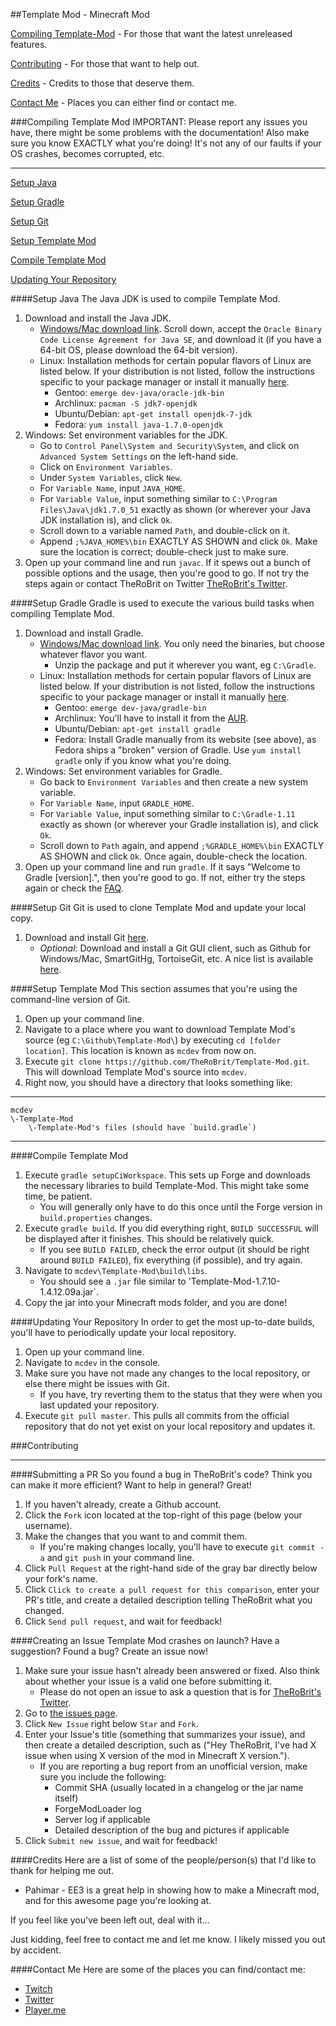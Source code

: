 ##Template Mod - Minecraft Mod

[Compiling Template-Mod](#compiling-template-mod) - For those that want the latest unreleased features.

[Contributing](#contributing) - For those that want to help out.

[Credits](#credits) - Credits to those that deserve them.

[Contact Me](#contact-me) - Places you can either find or contact me.

###Compiling Template Mod
IMPORTANT: Please report any issues you have, there might be some problems with the documentation!
Also make sure you know EXACTLY what you're doing!  It's not any of our faults if your OS crashes, becomes corrupted, etc.
***
[Setup Java](#setup-java)

[Setup Gradle](#setup-gradle)

[Setup Git](#setup-git)

[Setup Template Mod](#setup-template-mod)

[Compile Template Mod](#compile-template-mod)

[Updating Your Repository](#updating-your-repository)

####Setup Java
The Java JDK is used to compile Template Mod.

1. Download and install the Java JDK.
	* [Windows/Mac download link](http://www.oracle.com/technetwork/java/javase/downloads/jdk7-downloads-1880260.html).  Scroll down, accept the `Oracle Binary Code License Agreement for Java SE`, and download it (if you have a 64-bit OS, please download the 64-bit version).
	* Linux: Installation methods for certain popular flavors of Linux are listed below.  If your distribution is not listed, follow the instructions specific to your package manager or install it manually [here](http://www.oracle.com/technetwork/java/javase/downloads/jdk7-downloads-1880260.html).
		* Gentoo: `emerge dev-java/oracle-jdk-bin`
		* Archlinux: `pacman -S jdk7-openjdk`
		* Ubuntu/Debian: `apt-get install openjdk-7-jdk`
		* Fedora: `yum install java-1.7.0-openjdk`
2. Windows: Set environment variables for the JDK.
    * Go to `Control Panel\System and Security\System`, and click on `Advanced System Settings` on the left-hand side.
    * Click on `Environment Variables`.
    * Under `System Variables`, click `New`.
    * For `Variable Name`, input `JAVA_HOME`.
    * For `Variable Value`, input something similar to `C:\Program Files\Java\jdk1.7.0_51` exactly as shown (or wherever your Java JDK installation is), and click `Ok`.
    * Scroll down to a variable named `Path`, and double-click on it.
    * Append `;%JAVA_HOME%\bin` EXACTLY AS SHOWN and click `Ok`.  Make sure the location is correct; double-check just to make sure.
3. Open up your command line and run `javac`.  If it spews out a bunch of possible options and the usage, then you're good to go.  If not try the steps again or contact TheRoBrit on Twitter [TheRoBrit's Twitter](https://twitter.com/TheRoBrit).

####Setup Gradle
Gradle is used to execute the various build tasks when compiling Template Mod.

1. Download and install Gradle.
	* [Windows/Mac download link](http://www.gradle.org/downloads).  You only need the binaries, but choose whatever flavor you want.
		* Unzip the package and put it wherever you want, eg `C:\Gradle`.
	* Linux: Installation methods for certain popular flavors of Linux are listed below.  If your distribution is not listed, follow the instructions specific to your package manager or install it manually [here](http://www.gradle.org/downloads).
		* Gentoo: `emerge dev-java/gradle-bin`
		* Archlinux: You'll have to install it from the [AUR](https://aur.archlinux.org/packages/gradle).
		* Ubuntu/Debian: `apt-get install gradle`
		* Fedora: Install Gradle manually from its website (see above), as Fedora ships a "broken" version of Gradle.  Use `yum install gradle` only if you know what you're doing.
2. Windows: Set environment variables for Gradle.
	* Go back to `Environment Variables` and then create a new system variable.
	* For `Variable Name`, input `GRADLE_HOME`.
	* For `Variable Value`, input something similar to `C:\Gradle-1.11` exactly as shown (or wherever your Gradle installation is), and click `Ok`.
	* Scroll down to `Path` again, and append `;%GRADLE_HOME%\bin` EXACTLY AS SHOWN and click `Ok`.  Once again, double-check the location.
3. Open up your command line and run `gradle`.  If it says "Welcome to Gradle [version].", then you're good to go.  If not, either try the steps again or check the [FAQ](https://github.com/TheRoBrit/Template-Mod/wiki/Frequently-Asked-Questions).

####Setup Git
Git is used to clone Template Mod and update your local copy.

1. Download and install Git [here](http://git-scm.com/download/).
	* *Optional*: Download and install a Git GUI client, such as Github for Windows/Mac, SmartGitHg, TortoiseGit, etc.  A nice list is available [here](http://git-scm.com/downloads/guis).

####Setup Template Mod
This section assumes that you're using the command-line version of Git.

1. Open up your command line.
2. Navigate to a place where you want to download Template Mod's source (eg `C:\Github\Template-Mod\`) by executing `cd [folder location]`.  This location is known as `mcdev` from now on.
3. Execute `git clone https://github.com/TheRoBrit/Template-Mod.git`.  This will download Template Mod's source into `mcdev`.
4. Right now, you should have a directory that looks something like:

***
	mcdev
	\-Template-Mod
		\-Template-Mod's files (should have `build.gradle`)
***

####Compile Template Mod
1. Execute `gradle setupCiWorkspace`. This sets up Forge and downloads the necessary libraries to build Template-Mod.  This might take some time, be patient.
	* You will generally only have to do this once until the Forge version in `build.properties` changes.
2. Execute `gradle build`. If you did everything right, `BUILD SUCCESSFUL` will be displayed after it finishes.  This should be relatively quick.
    * If you see `BUILD FAILED`, check the error output (it should be right around `BUILD FAILED`), fix everything (if possible), and try again.
3. Navigate to `mcdev\Template-Mod\build\libs`.
    *  You should see a `.jar` file similar to 'Template-Mod-1.7.10-1.4.12.09a.jar`.
4. Copy the jar into your Minecraft mods folder, and you are done!

####Updating Your Repository
In order to get the most up-to-date builds, you'll have to periodically update your local repository.

1. Open up your command line.
2. Navigate to `mcdev` in the console.
3. Make sure you have not made any changes to the local repository, or else there might be issues with Git.
	* If you have, try reverting them to the status that they were when you last updated your repository.
4. Execute `git pull master`.  This pulls all commits from the official repository that do not yet exist on your local repository and updates it.

###Contributing
***
####Submitting a PR
So you found a bug in TheRoBrit's code?  Think you can make it more efficient?  Want to help in general?  Great!

1. If you haven't already, create a Github account.
2. Click the `Fork` icon located at the top-right of this page (below your username).
3. Make the changes that you want to and commit them.
	* If you're making changes locally, you'll have to execute `git commit -a` and `git push` in your command line.
4. Click `Pull Request` at the right-hand side of the gray bar directly below your fork's name.
5. Click `Click to create a pull request for this comparison`, enter your PR's title, and create a detailed description telling TheRoBrit what you changed.
6. Click `Send pull request`, and wait for feedback!

####Creating an Issue
Template Mod crashes on launch?  Have a suggestion?  Found a bug?  Create an issue now!

1. Make sure your issue hasn't already been answered or fixed.  Also think about whether your issue is a valid one before submitting it.
	* Please do not open an issue to ask a question that is for [TheRoBrit's Twitter](https://twitter.com/TheRoBrit/).
2. Go to [the issues page](http://github.com/TheRoBrit/Template-Mod/issues).
3. Click `New Issue` right below `Star` and `Fork`.
4. Enter your Issue's title (something that summarizes your issue), and then create a detailed description, such as ("Hey TheRoBrit, I've had X issue when using X version of the mod in Minecraft X version.").
	* If you are reporting a bug report from an unofficial version, make sure you include the following:
		* Commit SHA (usually located in a changelog or the jar name itself)
		* ForgeModLoader log
		* Server log if applicable
		* Detailed description of the bug and pictures if applicable
5. Click `Submit new issue`, and wait for feedback!

####Credits
Here are a list of some of the people/person(s) that I'd like to thank for helping me out.

* Pahimar - EE3 is a great help in showing how to make a Minecraft mod, and for this awesome page you're looking at.

If you feel like you've been left out, deal with it...

Just kidding, feel free to contact me and let me know. I likely missed you out by accident.

####Contact Me
Here are some of the places you can find/contact me:
* [Twitch](http://twitch.tv/TheRoBrit)
* [Twitter](https://twitter.com/TheRoBrit)
* [Player.me](https://player.me/TheRoBrit)

